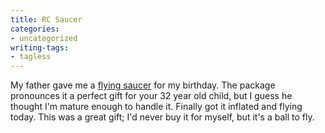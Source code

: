 ```yaml
---
title: RC Saucer
categories:
- uncategorized
writing-tags:
- tagless
---
```


My father gave me a [flying saucer][1] for my birthday.  The package pronounces it a perfect gift for your 32 year old child, but I guess he thought I'm mature enough to handle it.
Finally got it inflated and flying today.  This was a great gift; I'd never buy it for myself, but it's a ball to fly.

   [1]: http://www.plantraco.com/product_tri.html
